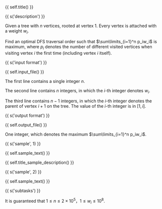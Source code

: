 {{ self.title() }}

{{ s('description') }}

Given a tree with $n$ vertices, rooted at vertex $1$. Every vertex is attached with a weight $w_i$.

Find an optimal DFS traversal order such that $\sum\limits_{i=1}^n p_iw_i$ is maximum, where $p_i$ denotes the number of different visited vertices when visiting vertex $i$ the first time (including vertex $i$ itself).

{{ s('input format') }}

{{ self.input_file() }}

The first line contains a single integer $n$.

The second line contains $n$ integers, in which the $i$-th integer denotes $w_i$.

The third line contains $n-1$ integers, in which the $i$-th integer denotes the parent of vertex $i+1$ on the tree. The value of the $i$-th integer is in $[1,i]$.

{{ s('output format') }}

{{ self.output_file() }}

One integer, which denotes the maximum $\sum\limits_{i=1}^n p_iw_i$.

{{ s('sample', 1) }}

{{ self.sample_text() }}

{{ self.title_sample_description() }}

{{ s('sample', 2) }}

{{ self.sample_text() }}

{{ s('subtasks') }}

It is guaranteed that $1\le n \le 2\times 10^5$，$1\le w_i \le 10^8$.
